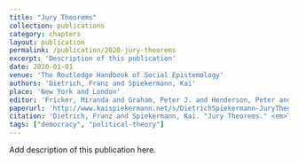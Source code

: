 ```yaml
---
title: "Jury Theorems"
collection: publications
category: chapters
layout: publication
permalink: /publication/2020-jury-theorems
excerpt: 'Description of this publication'
date: 2020-01-01
venue: 'The Routledge Handbook of Social Epistemology'
authors: 'Dietrich, Franz and Spiekermann, Kai'
place: 'New York and London'
editor: 'Fricker, Miranda and Graham, Peter J. and Henderson, Peter and Pedersen, Nikolai J.L.L.'
paperurl: 'http://www.kaispiekermann.net/s/DietrichSpiekermann-JuryTheorems.pdf'
citation: 'Dietrich, Franz and Spiekermann, Kai. "Jury Theorems." <em>The Routledge Handbook of Social Epistemology</em>  (2020).'
tags: ["democracy", "political-theory"]
---
```


Add description of this publication here.